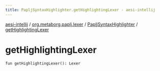```yaml
---
title: PapljSyntaxHighlighter.getHighlightingLexer - aesi-intellij
---
```


[aesi-intellij](../../index.html) / [org.metaborg.paplj.lexer](../index.html) / [PapljSyntaxHighlighter](index.html) / [getHighlightingLexer](.)

# getHighlightingLexer

`fun getHighlightingLexer(): Lexer`